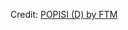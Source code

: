 <div id="observablehq-d6c29a8a"></div>
<p>Credit: <a href="https://observablehq.com/d/498acbe1ffe06e57">POPISI (D) by FTM</a></p>

<link rel="stylesheet" href="https://cdn.jsdelivr.net/npm/@observablehq/inspector@5/dist/inspector.css">
<script type="module">
import {Runtime, Inspector} from "https://cdn.jsdelivr.net/npm/@observablehq/runtime@5/dist/runtime.js";
import define from "https://api.observablehq.com/d/498acbe1ffe06e57.js?v=4";
new Runtime().module(define, Inspector.into("#observablehq-d6c29a8a"));
</script>
